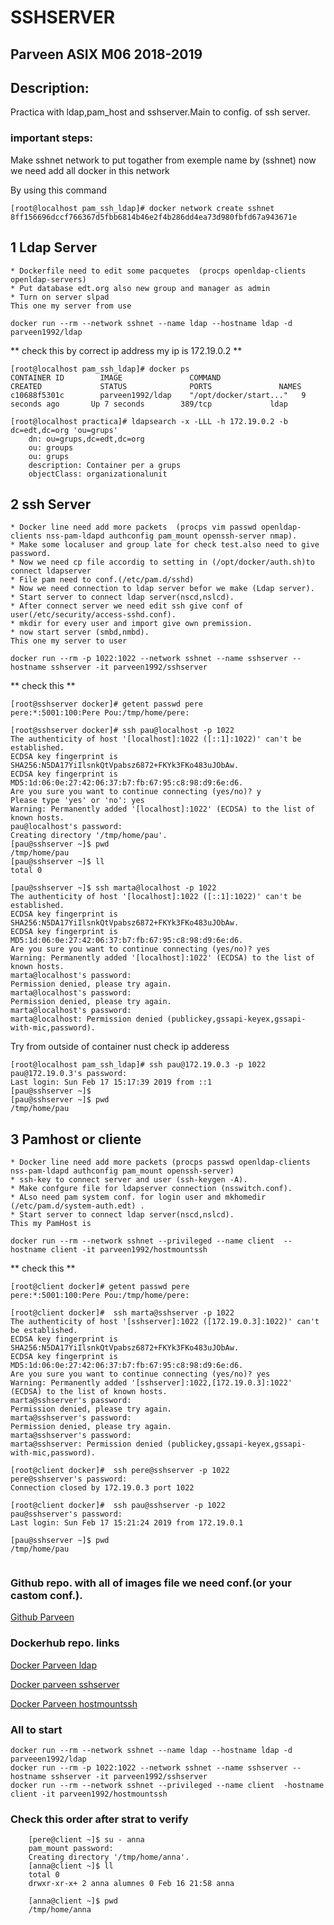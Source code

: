 # SSHSERVER

## Parveen ASIX M06 2018-2019


## Description:

Practica with ldap,pam_host and sshserver.Main to config. of ssh server. 

### important steps:


Make sshnet network to put togather from exemple name by (sshnet)
now we need add all docker in this network

By using this command

```
[root@localhost pam_ssh_ldap]# docker network create sshnet
8ff156696dccf766367d5fbb6814b46e2f4b286dd4ea73d980fbfd67a943671e
```

## 1 Ldap Server
	* Dockerfile need to edit some pacquetes  (procps openldap-clients openldap-servers)
	* Put database edt.org also new group and manager as admin
	* Turn on server slpad	
	This one my server from use
	
```
docker run --rm --network sshnet --name ldap --hostname ldap -d parveen1992/ldap
```

** check this by correct ip address my ip is 172.19.0.2 **

```
[root@localhost pam_ssh_ldap]# docker ps 
CONTAINER ID        IMAGE               COMMAND                  CREATED             STATUS              PORTS               NAMES
c10688f5301c        parveen1992/ldap    "/opt/docker/start..."   9 seconds ago       Up 7 seconds        389/tcp             ldap

[root@localhost practica]# ldapsearch -x -LLL -h 172.19.0.2 -b dc=edt,dc=org 'ou=grups'
	dn: ou=grups,dc=edt,dc=org
	ou: groups
	ou: grups
	description: Container per a grups
	objectClass: organizationalunit
```

## 2 ssh Server
	
	* Docker line need add more packets  (procps vim passwd openldap-clients nss-pam-ldapd authconfig pam_mount openssh-server nmap).
	* Make some localuser and group late for check test.also need to give password.
	* Now we need cp file accordig to setting in (/opt/docker/auth.sh)to connect ldapserver 	
	* File pam need to conf.(/etc/pam.d/sshd)	
	* Now we need connection to ldap server befor we make (Ldap server).
	* Start server to connect ldap server(nscd,nslcd).
	* After connect server we need edit ssh give conf of user(/etc/security/access-sshd.conf).
	* mkdir for every user and import give own premission.
	* now start server (smbd,nmbd).
	This one my server to user
	
```
docker run --rm -p 1022:1022 --network sshnet --name sshserver --hostname sshserver -it parveen1992/sshserver
```

** check this **
	
```
[root@sshserver docker]# getent passwd pere
pere:*:5001:100:Pere Pou:/tmp/home/pere:

[root@sshserver docker]# ssh pau@localhost -p 1022
The authenticity of host '[localhost]:1022 ([::1]:1022)' can't be established.
ECDSA key fingerprint is SHA256:N5DA17YiIlsnkQtVpabsz6872+FKYk3FKo483uJObAw.
ECDSA key fingerprint is MD5:1d:06:0e:27:42:06:37:b7:fb:67:95:c8:98:d9:6e:d6.
Are you sure you want to continue connecting (yes/no)? y
Please type 'yes' or 'no': yes
Warning: Permanently added '[localhost]:1022' (ECDSA) to the list of known hosts.
pau@localhost's password: 
Creating directory '/tmp/home/pau'.
[pau@sshserver ~]$ pwd
/tmp/home/pau
[pau@sshserver ~]$ ll
total 0

[pau@sshserver ~]$ ssh marta@localhost -p 1022
The authenticity of host '[localhost]:1022 ([::1]:1022)' can't be established.
ECDSA key fingerprint is SHA256:N5DA17YiIlsnkQtVpabsz6872+FKYk3FKo483uJObAw.
ECDSA key fingerprint is MD5:1d:06:0e:27:42:06:37:b7:fb:67:95:c8:98:d9:6e:d6.
Are you sure you want to continue connecting (yes/no)? yes
Warning: Permanently added '[localhost]:1022' (ECDSA) to the list of known hosts.
marta@localhost's password: 
Permission denied, please try again.
marta@localhost's password: 
Permission denied, please try again.
marta@localhost's password: 
marta@localhost: Permission denied (publickey,gssapi-keyex,gssapi-with-mic,password).
```
Try from outside of container nust check ip adderess

```
[root@localhost pam_ssh_ldap]# ssh pau@172.19.0.3 -p 1022
pau@172.19.0.3's password: 
Last login: Sun Feb 17 15:17:39 2019 from ::1
[pau@sshserver ~]$ 
[pau@sshserver ~]$ pwd
/tmp/home/pau
```


## 3 Pamhost or cliente
	
	* Docker line need add more packets (procps passwd openldap-clients nss-pam-ldapd authconfig pam_mount openssh-server)
	* ssh-key to connect server and user (ssh-keygen -A).
	* Make confgure file for ldapserver connection (nsswitch.conf).
	* ALso need pam system conf. for login user and mkhomedir (/etc/pam.d/system-auth.edt) .
	* Start server to connect ldap server(nscd,nslcd).
	This my PamHost is
	
```
docker run --rm --network sshnet --privileged --name client  --hostname client -it parveen1992/hostmountssh
```

** check this ** 
	
```
[root@client docker]# getent passwd pere
pere:*:5001:100:Pere Pou:/tmp/home/pere:

[root@client docker]#  ssh marta@sshserver -p 1022
The authenticity of host '[sshserver]:1022 ([172.19.0.3]:1022)' can't be established.
ECDSA key fingerprint is SHA256:N5DA17YiIlsnkQtVpabsz6872+FKYk3FKo483uJObAw.
ECDSA key fingerprint is MD5:1d:06:0e:27:42:06:37:b7:fb:67:95:c8:98:d9:6e:d6.
Are you sure you want to continue connecting (yes/no)? yes
Warning: Permanently added '[sshserver]:1022,[172.19.0.3]:1022' (ECDSA) to the list of known hosts.
marta@sshserver's password: 
Permission denied, please try again.
marta@sshserver's password: 
Permission denied, please try again.
marta@sshserver's password: 
marta@sshserver: Permission denied (publickey,gssapi-keyex,gssapi-with-mic,password).

[root@client docker]#  ssh pere@sshserver -p 1022
pere@sshserver's password: 
Connection closed by 172.19.0.3 port 1022

[root@client docker]#  ssh pau@sshserver -p 1022
pau@sshserver's password: 
Last login: Sun Feb 17 15:21:24 2019 from 172.19.0.1

[pau@sshserver ~]$ pwd
/tmp/home/pau


```	



### Github repo. with all of images file we need conf.(or your castom conf.). 

[Github Parveen](https://github.com/parveen1/sshdldappam)


### Dockerhub repo. links

[Docker Parveen ldap](https://hub.docker.com/r/parveen1992/ldap)

[Docker parveen sshserver](https://hub.docker.com/r/parveen1992/sshserver)

[Docker Parveen hostmountssh](https://hub.docker.com/r/parveen1992/hostmountssh)

### All to start

```
docker run --rm --network sshnet --name ldap --hostname ldap -d parveeen1992/ldap
docker run --rm -p 1022:1022 --network sshnet --name sshserver --hostname sshserver -it parveen1992/sshserver
docker run --rm --network sshnet --privileged --name client  -hostname client -it parveen1992/hostmountssh
```

### Check this order after strat to verify

```
	[pere@client ~]$ su - anna
	pam_mount password:
	Creating directory '/tmp/home/anna'.
	[anna@client ~]$ ll
	total 0
	drwxr-xr-x+ 2 anna alumnes 0 Feb 16 21:58 anna

	[anna@client ~]$ pwd
	/tmp/home/anna
```
